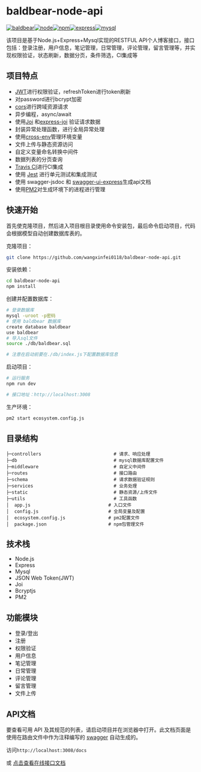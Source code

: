 # baldbear-node-api

[![baldbear](https://img.shields.io/badge/%E7%A7%83%E5%A4%B4%E7%86%8A-%40baldbear-brightgreen)](http://baldbear.cn/)[![node](https://img.shields.io/badge/node-v14.19.0-blue)](http://baldbear.cn/)[![npm](https://img.shields.io/badge/npm-v6.14.16-blue)](http://baldbear.cn/)[![express](https://img.shields.io/badge/express-%5E4.17.1-blue)](https://www.npmjs.com/package/express)[![mysql](https://img.shields.io/badge/mysql-%5E2.18.1-blue)](http://baldbear.cn/)

该项目是基于Node.js+Express+Mysql实现的RESTFUL API个人博客接口，接口包括：登录注册，用户信息，笔记管理，日常管理，评论管理，留言管理等，并实现权限验证，状态刷新，数据分页，条件筛选，CI集成等

## 项目特点

- [JWT](https://github.com/auth0/node-jsonwebtoken)进行权限验证，refreshToken进行token刷新
- 对password进行bcrypt加密
- [cors](https://github.com/expressjs/cors)进行跨域资源请求
- 异步编程，async/await
- 使用[Joi](https://github.com/hapijs/joi) 和[express-joi](https://www.npmjs.com/package/@escook/express-joi) 验证请求数据
- 封装异常处理函数，进行全局异常处理
- 使用[cross-env](https://github.com/kentcdodds/cross-env#readme)管理环境变量
- 文件上传与静态资源访问
- 自定义变量命名转换中间件
- 数据列表的分页查询
- [Travis CI](https://travis-ci.org/)进行CI集成
- 使用 [Jest](https://jestjs.io/) 进行单元测试和集成测试
- 使用 swagger-jsdoc 和 [swagger-ui-express](https://github.com/scottie1984/swagger-ui-express)生成api文档
- 使用[PM2](https://pm2.keymetrics.io/)对生成环境下的进程进行管理

## 快速开始

首先使克隆项目，然后进入项目根目录使用命令安装包，最后命令启动项目，代码会根据模型自动创建数据库表的。

克隆项目：

```bash
git clone https://github.com/wangxinfei0118/baldbear-node-api.git
```

安装依赖：

```bash
cd baldbear-node-api
npm install
```

创建并配置数据库：

```bash
# 登录数据库
mysql -uroot -p密码
# 使用 baldbear 数据库
create database baldbear
use baldbear
# 导入sql文件
source ./db/baldbear.sql

# 注意在启动前要在./db/index.js下配置数据库信息
```

启动项目：

```bash
# 运行服务
npm run dev

# 接口地址：http://localhost:3008
```

生产环境：

```bash
pm2 start ecosystem.config.js
```

## 目录结构

```
├─controllers                           # 请求、响应处理 
├─db                                  	# mysql数据库配置文件
├─middleware                            # 自定义中间件
├─routes                                # 接口路由
├─schema                                # 请求数据验证规则
├─services                              # 业务处理
├─static                                # 静态资源/上传文件
├─utils                                 # 工具函数
│  app.js                             # 入口文件
│  config.js                          # 全局变量及配置
│  ecosystem.config.js                # pm2配置文件
│  package.json                       # npm包管理文件
```

## 技术栈

- Node.js
- Express
- Mysql
- JSON Web Token(JWT)
- Joi
- Bcryptjs
- PM2

## 功能模块

- 登录/登出
- 注册
- 权限验证
- 用户信息
- 笔记管理
- 日常管理
- 评论管理
- 留言管理
- 文件上传

## API文档

要查看可用 API 及其规范的列表，请启动项目并在浏览器中打开。此文档页面是使用在路由文件中作为注释编写的 [swagger](https://swagger.io/) 自动生成的。

访问`http://localhost:3008/docs`

或 [点击查看在线接口文档](http://baldbear.cn/) 